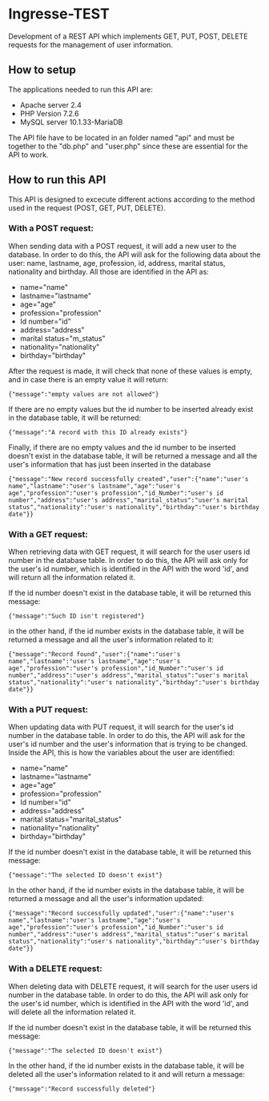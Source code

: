# Ingresse-TEST
Development of a REST API which implements GET, PUT, POST, DELETE requests for the management of user information.

## How to setup
The applications needed to run this API are:
- Apache server 2.4
- PHP Version 7.2.6
- MySQL server 10.1.33-MariaDB

The API file have to be located in an folder named "api" and must be together to the "db.php" and "user.php" since these are essential for the API to work.

## How to run this API
This API is designed to excecute different actions according to the method used in the request (POST, GET, PUT, DELETE).

### With a POST request:
When sending data with a POST request, it will add a new user to the database. In order to do this, the API will ask for the following data about the user: name, lastname, age, profession, id, address, marital status, nationality and birthday. All those are identified in the API as:
- name="name"
- lastname="lastname"
- age="age"
- profession="profession"
- Id number="id"
- address="address"
- marital status="m_status"
- nationality="nationality"
- birthday="birthday"

After the request is made, it will check that none of these values is empty, and in case there is an empty value it will return:
```
{"message":"empty values are not allowed"}
```
If there are no empty values but the id number to be inserted already exist in the database table, it will be returned:
```
{"message":"A record with this ID already exists"}
```
Finally, if there are no empty values and the id number to be inserted doesn't exist in the database table, it will be returned a message and all the user's information that has just been inserted in the database
```
{"message":"New record successfully created","user":{"name":"user's name","lastname":"user's lastname","age":"user's age","profession":"user's profession","id_Number":"user's id number","address":"user's address","marital_status":"user's marital status","nationality":"user's nationality","birthday":"user's birthday date"}}
```

### With a GET request:
When retrieving data with GET request, it will search for the user users id number in the database table. In order to do this, the API will ask only for the user's id number, which is identified in the API with the word 'id', and will return all the information related it.

If the id number doesn't exist in the database table, it will be returned this message:
```
{"message":"Such ID isn't registered"}
```
in the other hand, if the id number exists in the database table, it will be returned a message and all the user's information related to it:
```
{"message":"Record found","user":{"name":"user's name","lastname":"user's lastname","age":"user's age","profession":"user's profession","id_Number":"user's id number","address":"user's address","marital_status":"user's marital status","nationality":"user's nationality","birthday":"user's birthday date"}}
```
### With a PUT request:
When updating data with PUT request, it will search for the user's id number in the database table. In order to do this, the API will ask for the user's id number and the user's information that is trying to be changed. Inside the API, this is how the variables about the user are identified:
- name="name"
- lastname="lastname"
- age="age"
- profession="profession"
- Id number="id"
- address="address"
- marital status="marital_status"
- nationality="nationality"
- birthday="birthday"

If the id number doesn't exist in the database table, it will be returned this message:
```
{"message":"The selected ID doesn't exist"}
```
In the other hand, if the id number exists in the database table, it will be returned a message and all the user's information updated:
```
{"message":"Record successfully updated","user":{"name":"user's name","lastname":"user's lastname","age":"user's age","profession":"user's profession","id_Number":"user's id number","address":"user's address","marital_status":"user's marital status","nationality":"user's nationality","birthday":"user's birthday date"}}
```

### With a DELETE request:
When deleting data with DELETE request, it will search for the user users id number in the database table. In order to do this, the API will ask only for the user's id number, which is identified in the API with the word 'id', and will delete all the information related it.

If the id number doesn't exist in the database table, it will be returned this message:
```
{"message":"The selected ID doesn't exist"}
```
In the other hand, if the id number exists in the database table, it will be deleted all the user's information related to it and will return a message:
```
{"message":"Record successfully deleted"}
```


